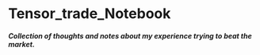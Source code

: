 # Tensor_trade_Notebook
##### Collection of thoughts and notes about my experience trying to beat the market. 
